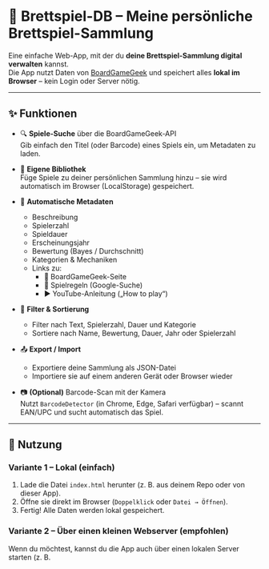 # 🧩 Brettspiel-DB – Meine persönliche Brettspiel-Sammlung

Eine einfache Web-App, mit der du **deine Brettspiel-Sammlung digital verwalten** kannst.  
Die App nutzt Daten von [BoardGameGeek](https://boardgamegeek.com) und speichert alles **lokal im Browser** – kein Login oder Server nötig.

---

## ✨ Funktionen

- 🔍 **Spiele-Suche** über die BoardGameGeek-API  
  Gib einfach den Titel (oder Barcode) eines Spiels ein, um Metadaten zu laden.
  
- 🎲 **Eigene Bibliothek**  
  Füge Spiele zu deiner persönlichen Sammlung hinzu – sie wird automatisch im Browser (LocalStorage) gespeichert.
  
- 🧠 **Automatische Metadaten**
  - Beschreibung  
  - Spielerzahl  
  - Spieldauer  
  - Erscheinungsjahr  
  - Bewertung (Bayes / Durchschnitt)  
  - Kategorien & Mechaniken  
  - Links zu:
    - 📄 BoardGameGeek-Seite  
    - 📘 Spielregeln (Google-Suche)  
    - ▶️ YouTube-Anleitung („How to play“)

- 🔎 **Filter & Sortierung**
  - Filter nach Text, Spielerzahl, Dauer und Kategorie  
  - Sortiere nach Name, Bewertung, Dauer, Jahr oder Spielerzahl

- 📤 **Export / Import**
  - Exportiere deine Sammlung als JSON-Datei  
  - Importiere sie auf einem anderen Gerät oder Browser wieder

- 📷 **(Optional)** Barcode-Scan mit der Kamera  
  Nutzt `BarcodeDetector` (in Chrome, Edge, Safari verfügbar) – scannt EAN/UPC und sucht automatisch das Spiel.

---

## 🚀 Nutzung

### Variante 1 – Lokal (einfach)

1. Lade die Datei `index.html` herunter (z. B. aus deinem Repo oder von dieser App).  
2. Öffne sie direkt im Browser (`Doppelklick` oder `Datei → Öffnen`).
3. Fertig! Alle Daten werden lokal gespeichert.

### Variante 2 – Über einen kleinen Webserver (empfohlen)

Wenn du möchtest, kannst du die App auch über einen lokalen Server starten (z. B.
